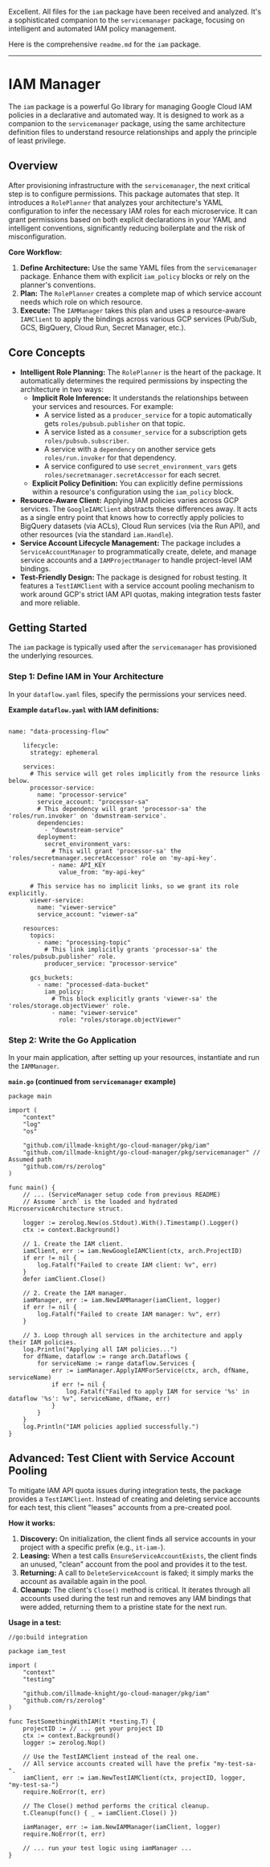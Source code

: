 Excellent. All files for the `iam` package have been received and analyzed. It's a sophisticated companion to the `servicemanager` package, focusing on intelligent and automated IAM policy management.

Here is the comprehensive `readme.md` for the `iam` package.

-----

# IAM Manager

The `iam` package is a powerful Go library for managing Google Cloud IAM policies in a declarative and automated way. It is designed to work as a companion to the `servicemanager` package, using the same architecture definition files to understand resource relationships and apply the principle of least privilege.

## Overview

After provisioning infrastructure with the `servicemanager`, the next critical step is to configure permissions. This package automates that step. It introduces a `RolePlanner` that analyzes your architecture's YAML configuration to infer the necessary IAM roles for each microservice. It can grant permissions based on both explicit declarations in your YAML and intelligent conventions, significantly reducing boilerplate and the risk of misconfiguration.

**Core Workflow:**

1.  **Define Architecture:** Use the same YAML files from the `servicemanager` package. Enhance them with explicit `iam_policy` blocks or rely on the planner's conventions.
2.  **Plan:** The `RolePlanner` creates a complete map of which service account needs which role on which resource.
3.  **Execute:** The `IAMManager` takes this plan and uses a resource-aware `IAMClient` to apply the bindings across various GCP services (Pub/Sub, GCS, BigQuery, Cloud Run, Secret Manager, etc.).

## Core Concepts

* **Intelligent Role Planning:** The `RolePlanner` is the heart of the package. It automatically determines the required permissions by inspecting the architecture in two ways:
    * **Implicit Role Inference:** It understands the relationships between your services and resources. For example:
        * A service listed as a `producer_service` for a topic automatically gets `roles/pubsub.publisher` on that topic.
        * A service listed as a `consumer_service` for a subscription gets `roles/pubsub.subscriber`.
        * A service with a `dependency` on another service gets `roles/run.invoker` for that dependency.
        * A service configured to use `secret_environment_vars` gets `roles/secretmanager.secretAccessor` for each secret.
    * **Explicit Policy Definition:** You can explicitly define permissions within a resource's configuration using the `iam_policy` block.
* **Resource-Aware Client:** Applying IAM policies varies across GCP services. The `GoogleIAMClient` abstracts these differences away. It acts as a single entry point that knows how to correctly apply policies to BigQuery datasets (via ACLs), Cloud Run services (via the Run API), and other resources (via the standard `iam.Handle`).
* **Service Account Lifecycle Management:** The package includes a `ServiceAccountManager` to programmatically create, delete, and manage service accounts and a `IAMProjectManager` to handle project-level IAM bindings.
* **Test-Friendly Design:** The package is designed for robust testing. It features a `TestIAMClient` with a service account pooling mechanism to work around GCP's strict IAM API quotas, making integration tests faster and more reliable.

## Getting Started

The `iam` package is typically used after the `servicemanager` has provisioned the underlying resources.

### Step 1: Define IAM in Your Architecture

In your `dataflow.yaml` files, specify the permissions your services need.

**Example `dataflow.yaml` with IAM definitions:**

```

name: "data-processing-flow"

    lifecycle:
      strategy: ephemeral
    
    services:
      # This service will get roles implicitly from the resource links below.
      processor-service:
        name: "processor-service"
        service_account: "processor-sa"
        # This dependency will grant 'processor-sa' the 'roles/run.invoker' on 'downstream-service'.
        dependencies:
          - "downstream-service"
        deployment:
          secret_environment_vars:
            # This will grant 'processor-sa' the 'roles/secretmanager.secretAccessor' role on 'my-api-key'.
            - name: API_KEY
              value_from: "my-api-key"
    
      # This service has no implicit links, so we grant its role explicitly.
      viewer-service:
        name: "viewer-service"
        service_account: "viewer-sa"
    
    resources:
      topics:
        - name: "processing-topic"
          # This link implicitly grants 'processor-sa' the 'roles/pubsub.publisher' role.
          producer_service: "processor-service"
          
      gcs_buckets:
        - name: "processed-data-bucket"
          iam_policy:
            # This block explicitly grants 'viewer-sa' the 'roles/storage.objectViewer' role.
            - name: "viewer-service"
              role: "roles/storage.objectViewer"
```

### Step 2: Write the Go Application

In your main application, after setting up your resources, instantiate and run the `IAMManager`.

**`main.go` (continued from `servicemanager` example)**

```
package main

import (
	"context"
	"log"
	"os"

	"github.com/illmade-knight/go-cloud-manager/pkg/iam"
	"github.com/illmade-knight/go-cloud-manager/pkg/servicemanager" // Assumed path
	"github.com/rs/zerolog"
)

func main() {
    // ... (ServiceManager setup code from previous README)
    // Assume `arch` is the loaded and hydrated MicroserviceArchitecture struct.

    logger := zerolog.New(os.Stdout).With().Timestamp().Logger()
    ctx := context.Background()

    // 1. Create the IAM client.
    iamClient, err := iam.NewGoogleIAMClient(ctx, arch.ProjectID)
    if err != nil {
        log.Fatalf("Failed to create IAM client: %v", err)
    }
    defer iamClient.Close()

    // 2. Create the IAM manager.
    iamManager, err := iam.NewIAMManager(iamClient, logger)
    if err != nil {
        log.Fatalf("Failed to create IAM manager: %v", err)
    }

    // 3. Loop through all services in the architecture and apply their IAM policies.
    log.Println("Applying all IAM policies...")
    for dfName, dataflow := range arch.Dataflows {
        for serviceName := range dataflow.Services {
            err := iamManager.ApplyIAMForService(ctx, arch, dfName, serviceName)
            if err != nil {
                log.Fatalf("Failed to apply IAM for service '%s' in dataflow '%s': %v", serviceName, dfName, err)
            }
        }
    }
    log.Println("IAM policies applied successfully.")
}
```

## Advanced: Test Client with Service Account Pooling

To mitigate IAM API quota issues during integration tests, the package provides a `TestIAMClient`. Instead of creating and deleting service accounts for each test, this client "leases" accounts from a pre-created pool.

**How it works:**

1.  **Discovery:** On initialization, the client finds all service accounts in your project with a specific prefix (e.g., `it-iam-`).
2.  **Leasing:** When a test calls `EnsureServiceAccountExists`, the client finds an unused, "clean" account from the pool and provides it to the test.
3.  **Returning:** A call to `DeleteServiceAccount` is faked; it simply marks the account as available again in the pool.
4.  **Cleanup:** The client's `Close()` method is critical. It iterates through all accounts used during the test run and removes any IAM bindings that were added, returning them to a pristine state for the next run.

**Usage in a test:**

```
//go:build integration

package iam_test

import (
    "context"
    "testing"
    
    "github.com/illmade-knight/go-cloud-manager/pkg/iam"
    "github.com/rs/zerolog"
)

func TestSomethingWithIAM(t *testing.T) {
    projectID := // ... get your project ID
    ctx := context.Background()
    logger := zerolog.Nop()

    // Use the TestIAMClient instead of the real one.
    // All service accounts created will have the prefix "my-test-sa-".
    iamClient, err := iam.NewTestIAMClient(ctx, projectID, logger, "my-test-sa-")
    require.NoError(t, err)
    
    // The Close() method performs the critical cleanup.
    t.Cleanup(func() { _ = iamClient.Close() })

    iamManager, err := iam.NewIAMManager(iamClient, logger)
    require.NoError(t, err)

    // ... run your test logic using iamManager ...
}
```